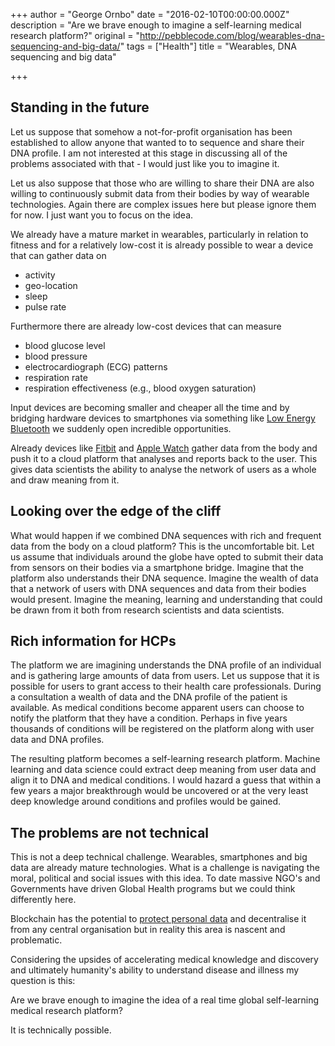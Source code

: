 +++
author = "George Ornbo"
date = "2016-02-10T00:00:00.000Z"
description = "Are we brave enough to imagine a self-learning medical research platform?"
original = "http://pebblecode.com/blog/wearables-dna-sequencing-and-big-data/"
tags = ["Health"]
title = "Wearables, DNA sequencing and big data"

+++

## Standing in the future

Let us suppose that somehow a not-for-profit organisation has been established to allow anyone that wanted to to sequence and share their DNA profile. I am not interested at this stage in discussing all of the problems associated with that - I would just like you to imagine it.

Let us also suppose that those who are willing to share their DNA are also willing to continuously submit data from their bodies by way of wearable technologies. Again there are complex issues here but please ignore them for now. I just want you to focus on the idea.

We already have a mature market in wearables, particularly in relation to fitness and for a relatively low-cost it is already possible to wear a device that can gather data on

* activity
* geo-location
* sleep
* pulse rate

Furthermore there are already low-cost devices that can measure

* blood glucose level
* blood pressure
* electrocardiograph (ECG) patterns
* respiration rate
* respiration effectiveness (e.g., blood oxygen saturation)

Input devices are becoming smaller and cheaper all the time and by bridging hardware devices to smartphones via something like [Low Energy Bluetooth][4] we suddenly open incredible opportunities.

Already devices like [Fitbit][5] and [Apple Watch][6] gather data from the body and push it to a cloud platform that analyses and reports back to the user. This gives data scientists the ability to analyse the network of users as a whole and draw meaning from it.

## Looking over the edge of the cliff

What would happen if we combined DNA sequences with rich and frequent data from the body on a cloud platform? This is the uncomfortable bit. Let us assume that individuals around the globe have opted to submit their data from sensors on their bodies via a smartphone bridge. Imagine that the platform also understands their DNA sequence. Imagine the wealth of data that a network of users with DNA sequences and data from their bodies would present. Imagine the meaning, learning and understanding that could be drawn from it both from research scientists and data scientists.

## Rich information for HCPs

The platform we are imagining understands the DNA profile of an individual and is gathering large amounts of data from users. Let us suppose that it is possible for users to grant access to their health care professionals. During a consultation a wealth of data and the DNA profile of the patient is available. As medical conditions become apparent users can choose to notify the platform that they have a condition. Perhaps in five years thousands of conditions will be registered on the platform along with user data and DNA profiles.

The resulting platform becomes a self-learning research platform. Machine learning and data science could extract deep meaning from user data and align it to DNA and medical conditions. I would hazard a guess that within a few years a major breakthrough would be uncovered or at the very least deep knowledge around conditions and profiles would be gained.

## The problems are not technical

This is not a deep technical challenge. Wearables, smartphones and big data are already mature technologies. What is a challenge is navigating the moral, political and social issues with this idea. To date massive NGO's and Governments have driven Global Health programs but we could think differently here.

Blockchain has the potential to [protect personal data][3] and decentralise it from any central organisation but in reality this area is nascent and problematic.

Considering the upsides of accelerating medical knowledge and discovery and ultimately humanity's ability to understand disease and illness my question is this:

Are we brave enough to imagine the idea of a real time global self-learning medical research platform?

It is technically possible.

[1]: http://siliconangle.com/blog/2014/09/17/wearable-sensor-eliminates-painful-prick-for-blood-glucose-monitoring/
[2]: https://www.healthline.com/health-news/tech-blood-pressure-monitor-in-the-form-of-a-watch-062213
[3]: http://web.media.mit.edu/~guyzys/data/ZNP15.pdf
[4]: https://en.wikipedia.org/wiki/Bluetooth_low_energy
[5]: http://www.fitbit.com/
[6]: https://www.apple.com/watch/
